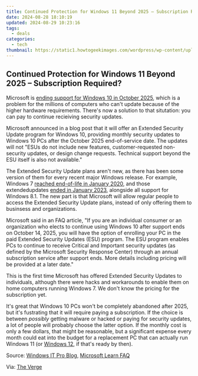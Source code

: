 ```yaml
---
title: Continued Protection for Windows 11 Beyond 2025 – Subscription Required?
date: 2024-08-28 18:10:19
updated: 2024-08-29 10:23:16
tags:
  - deals
categories:
  - tech
thumbnail: https://static1.howtogeekimages.com/wordpress/wp-content/uploads/2023/08/windows-10-2.jpg
---
```


## Continued Protection for Windows 11 Beyond 2025 – Subscription Required?

Microsoft is [ending support for Windows 10 in October 2025](https://remote-screen-capture.techidaily.com/new-in-2024-screenflow-unleashed-the-ultimate-macos-experience/), which is a problem for the millions of computers who can't update because of the higher hardware requirements. There's now a solution to that situtation: you can pay to continue recieiving security updates.

 Microsoft announced in a blog post that it will offer an Extended Security Update program for Windows 10, providing monthly security updates to Windows 10 PCs after the October 2025 end-of-service date. The updates will not "ESUs do not include new features, customer-requested non-security updates, or design change requests. Technical support beyond the ESU itself is also not available."

 The Extended Security Update plans aren't new, as there has been some version of them for every recent major Windows release. For example, Windows 7 [reached end-of-life in January 2020](https://fox-helps.techidaily.com/new-seamless-tiktok-broadcasts-with-zoom-protocols-for-2024/), and those extendedupdates [ended in January 2023](https://ai-vdieo-software.techidaily.com/new-from-amateur-to-ace-mastering-the-art-of-professional-movie-making/), alongside all support for Windows 8.1\. The new part is that Microsoft will allow regular people to access the Extended Security Update plans, instead of only offering them to businsess and organizations.

 Microsoft said in an FAQ article, "If you are an individual consumer or an organization who elects to continue using Windows 10 after support ends on October 14, 2025, you will have the option of enrolling your PC in the paid Extended Security Updates (ESU) program. The ESU program enables PCs to continue to receive Critical and Important security updates (as defined by the Microsoft Security Response Center) through an annual subscription service after support ends. More details including pricing will be provided at a later date."

 This is the first time Microsoft has offered Extended Security Updates to individuals, although there were hacks and workarounds to enable them on home computers running Windows 7\. We don't know the pricing for the subscription yet.

 It's great that Windows 10 PCs won't be completely abandoned after 2025, but it's fustrating that it will require paying a subscription. If the choice is between _possibly_ getting malware or hacked or paying for security updates, a lot of people will probably choose the latter option. If the monthly cost is only a few dollars, that might be reasonable, but a significant expense every month could eat into the budget for a replacement PC that can actually run Windows 11 (or [Windows 12](https://some-techniques.techidaily.com/updated-harness-the-full-potential-of-your-videos-with-simple-cuts-on-windows/), if that's ready by then).

 Source: [Windows IT Pro Blog](https://techcommunity.microsoft.com/t5/windows-it-pro-blog/plan-for-windows-10-eos-with-windows-11-windows-365-and-esu/ba-p/4000414), [Microsoft Learn FAQ](https://learn.microsoft.com/en-us/lifecycle/faq/windows) 

 Via: [The Verge](https://www.theverge.com/2023/12/5/23988896/microsoft-windows-10-extended-security-updates-consumers-paid)

<ins class="adsbygoogle"
     style="display:block"
     data-ad-format="autorelaxed"
     data-ad-client="ca-pub-7571918770474297"
     data-ad-slot="1223367746"></ins>



<ins class="adsbygoogle"
     style="display:block"
     data-ad-client="ca-pub-7571918770474297"
     data-ad-slot="8358498916"
     data-ad-format="auto"
     data-full-width-responsive="true"></ins>
